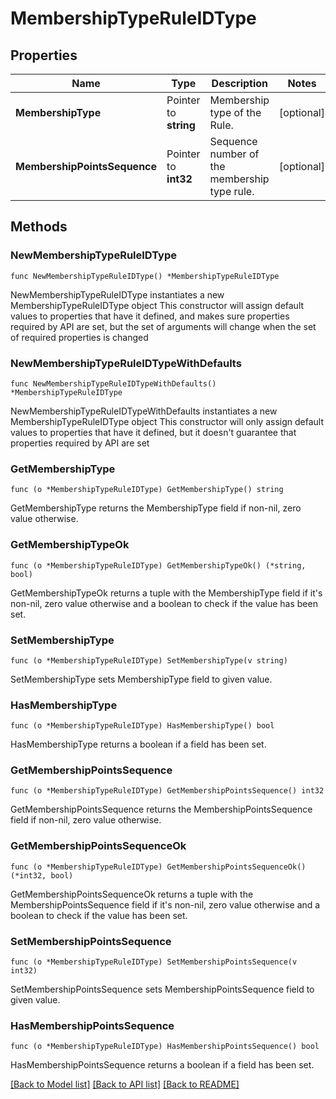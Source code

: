 # MembershipTypeRuleIDType

## Properties

Name | Type | Description | Notes
------------ | ------------- | ------------- | -------------
**MembershipType** | Pointer to **string** | Membership type of the Rule. | [optional] 
**MembershipPointsSequence** | Pointer to **int32** | Sequence number of the membership type rule. | [optional] 

## Methods

### NewMembershipTypeRuleIDType

`func NewMembershipTypeRuleIDType() *MembershipTypeRuleIDType`

NewMembershipTypeRuleIDType instantiates a new MembershipTypeRuleIDType object
This constructor will assign default values to properties that have it defined,
and makes sure properties required by API are set, but the set of arguments
will change when the set of required properties is changed

### NewMembershipTypeRuleIDTypeWithDefaults

`func NewMembershipTypeRuleIDTypeWithDefaults() *MembershipTypeRuleIDType`

NewMembershipTypeRuleIDTypeWithDefaults instantiates a new MembershipTypeRuleIDType object
This constructor will only assign default values to properties that have it defined,
but it doesn't guarantee that properties required by API are set

### GetMembershipType

`func (o *MembershipTypeRuleIDType) GetMembershipType() string`

GetMembershipType returns the MembershipType field if non-nil, zero value otherwise.

### GetMembershipTypeOk

`func (o *MembershipTypeRuleIDType) GetMembershipTypeOk() (*string, bool)`

GetMembershipTypeOk returns a tuple with the MembershipType field if it's non-nil, zero value otherwise
and a boolean to check if the value has been set.

### SetMembershipType

`func (o *MembershipTypeRuleIDType) SetMembershipType(v string)`

SetMembershipType sets MembershipType field to given value.

### HasMembershipType

`func (o *MembershipTypeRuleIDType) HasMembershipType() bool`

HasMembershipType returns a boolean if a field has been set.

### GetMembershipPointsSequence

`func (o *MembershipTypeRuleIDType) GetMembershipPointsSequence() int32`

GetMembershipPointsSequence returns the MembershipPointsSequence field if non-nil, zero value otherwise.

### GetMembershipPointsSequenceOk

`func (o *MembershipTypeRuleIDType) GetMembershipPointsSequenceOk() (*int32, bool)`

GetMembershipPointsSequenceOk returns a tuple with the MembershipPointsSequence field if it's non-nil, zero value otherwise
and a boolean to check if the value has been set.

### SetMembershipPointsSequence

`func (o *MembershipTypeRuleIDType) SetMembershipPointsSequence(v int32)`

SetMembershipPointsSequence sets MembershipPointsSequence field to given value.

### HasMembershipPointsSequence

`func (o *MembershipTypeRuleIDType) HasMembershipPointsSequence() bool`

HasMembershipPointsSequence returns a boolean if a field has been set.


[[Back to Model list]](../README.md#documentation-for-models) [[Back to API list]](../README.md#documentation-for-api-endpoints) [[Back to README]](../README.md)


